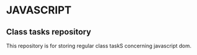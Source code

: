 # JAVASCRIPT
## Class tasks repository
This repository is for storing regular class taskS concerning javascript dom.
